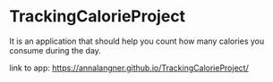 # TrackingCalorieProject

It is an application that should help you count how many calories you consume during the day.

link to app: https://annalangner.github.io/TrackingCalorieProject/

